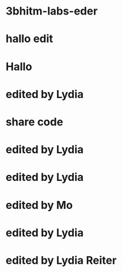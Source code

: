 # 3bhitm-labs-eder

# hallo edit

# Hallo

# edited by Lydia

# share code

# edited by Lydia

# edited by Lydia
# edited by Mo

# edited by Lydia

# edited by Lydia Reiter

